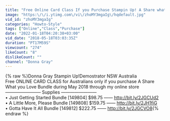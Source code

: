 ```yaml
---
title: "Free Online Card Class If you Purchase Stampin Up! A Share what you love bundle during May"
image: "https:\/\/i.ytimg.com\/vi\/zhoMY3mgaIg\/hqdefault.jpg"
vid_id: "zhoMY3mgaIg"
categories: "Howto-Style"
tags: ["Online","Class","Purchase"]
date: "2022-01-18T04:20:38+03:00"
vid_date: "2018-05-18T03:03:35Z"
duration: "PT17M59S"
viewcount: "274"
likeCount: "8"
dislikeCount: ""
channel: "Donna Gray"
---
```

{% raw %}Donna Gray Stampin Up!Demostrator NSW Australia<br />Free ONLINE CARD CLASS for Australians only if you purchase A Share What you Love Bundle during May 2018 through my online store<br />———————— Supplies ————————<br />• Just Getting Started Bundle [149804] $98.75 —— <a rel="nofollow" target="blank" href="http://bit.ly/2JGCUd2">http://bit.ly/2JGCUd2</a><br />• A Little More, Please Bundle [149808] $159.75 —— <a rel="nofollow" target="blank" href="http://bit.ly/2JH1fiG">http://bit.ly/2JH1fiG</a><br />• Gotta Have It All Bundle [149812] $222.75 —— <a rel="nofollow" target="blank" href="http://bit.ly/2JGCVO8">http://bit.ly/2JGCVO8</a>{% endraw %}
